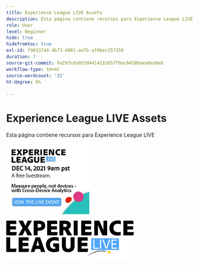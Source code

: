 ```yaml
---
title: Experience League LIVE Assets
description: Esta página contiene recursos para Experience League LIVE
role: User
level: Beginner
hide: true
hidefromtoc: true
exl-id: f9033744-4b73-4081-ae7b-af6bec257359
duration: 7
source-git-commit: 9a297cda953d4414131657f9ac84580aea0eabeb
workflow-type: tm+mt
source-wordcount: '32'
ht-degree: 0%

---
```


# Experience League LIVE Assets

Esta página contiene recursos para Experience League LIVE

![Imagen de la barra lateral del episodio 6](assets/exl-live-ep6-sidebar.jpg)

![Logotipo de Experience League Live](assets/exl-live-logo.png)

